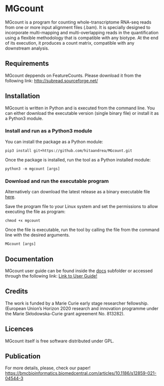 # MGcount
MGcount is a program for counting whole-transcriptome RNA-seq reads
from one or more input alignment files (.bam). It is specially designed to
incorporate multi-mapping and multi-overlapping reads in the
quantification using a flexible methodology that is compatible with any
biotype. At the end of its execution, it produces a count matrix,
compatible with any downstream analysis.

## Requirements
MGcount deppends on FeatureCounts. Please download it from the following link: http://subread.sourceforge.net/

## Installation
MGcount is written in Python and is executed from the command line. You can either download the executable version (single binary file) or install it as a Python3 module. 

### Install and run as a Python3 module
You can install the package as a Python module:

```shell
pip3 install git+https://github.com/hitaandrea/MGcount.git
```
Once the package is installed, run the tool as a Python installed module:

```shell
python3 -m mgcount [args]
```

### Download and run the executable program
Alternatively can download the latest release as a binary executable file [here](https://github.com/hitaandrea/MGcount/releases/download/v1.0.0/MGcount). 

Save the program file to your Linux system and set the permissions to allow executing the file as program:

```shell
chmod +x mgcount
```

Once the file is executable, run the tool by calling the file from the command line with the desired arguments.

```shell
MGcount [args]
```

## Documentation
MGcount user guide can be found inside the [docs](docs) subfolder or accessed through the following link:
[Link to User Guide!](https://filedn.com/lTnUWxFTA93JTyX3Hvbdn2h/mgcount/UserGuide.html)


## Credits
The work is funded by a Marie Curie early stage researcher fellowship. (European Union’s Horizon 2020 research and innovation programme under the Marie Skłodowska-Curie grant agreement No. 813282).

## Licences
MGcount itself is free software distributed under GPL.

## Publication
For more details, please, check our paper!
https://bmcbioinformatics.biomedcentral.com/articles/10.1186/s12859-021-04544-3
